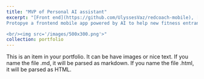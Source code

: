 ```yaml
---
title: "MVP of Personal AI assistant"
excerpt: "[Front end](https://github.com/UlyssesVaz/redcoach-mobile), [backend](https://github.com/UlyssesVaz/CalorieCounter), and [product vision](https://docs.google.com/document/d/1yhttCcKP-fhFRfev5oHC0-cUzPfyGUMC4cYkycQTbOs/preview)
Protopye a frontend mobile app powered by AI to help new fitness entrants build healthy sustainable habits towards their goals.

<br/><img src='/images/500x300.png'>"
collection: portfolio
---
```


This is an item in your portfolio. It can be have images or nice text. If you name the file .md, it will be parsed as markdown. If you name the file .html, it will be parsed as HTML. 
